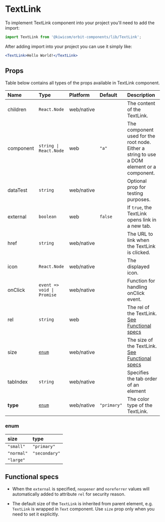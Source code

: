 # TextLink

To implement TextLink component into your project you'll need to add the import:

```jsx
import TextLink from '@kiwicom/orbit-components/lib/TextLink';
```

After adding import into your project you can use it simply like:

```jsx
<TextLink>Hello World!</TextLink>
```

## Props

Table below contains all types of the props available in TextLink component.

| Name      | Type                       | Platform   | Default     | Description                                                                                |
| :-------- | :------------------------- | :--------- | :---------- | :----------------------------------------------------------------------------------------- |
| children  | `React.Node`               | web/native |             | The content of the TextLink.                                                               |
| component | `string \| React.Node`     | web        | `"a"`       | The component used for the root node. Either a string to use a DOM element or a component. |
| dataTest  | `string`                   | web/native |             | Optional prop for testing purposes.                                                        |
| external  | `boolean`                  | web        | `false`     | If `true`, the TextLink opens link in a new tab.                                           |
| href      | `string`                   | web/native |             | The URL to link when the TextLink is clicked.                                              |
| icon      | `React.Node`               | web/native |             | The displayed icon.                                                                        |
| onClick   | `event => void \| Promise` | web/native |             | Function for handling onClick event.                                                       |
| rel       | `string`                   | web        |             | The rel of the TextLink. [See Functional specs](#functional-specs)                         |
| size      | [`enum`](#enum)            | web/native |             | The size of the TextLink. [See Functional specs](#functional-specs)                        |
| tabIndex  | `string`                   | web/native |             | Specifies the tab order of an element                                                      |
| **type**  | [`enum`](#enum)            | web/native | `"primary"` | The color type of the TextLink.                                                            |

### enum

| size       | type          |
| :--------- | :------------ |
| `"small"`  | `"primary"`   |
| `"normal"` | `"secondary"` |
| `"large"`  |

## Functional specs

- When the `external` is specified, `noopener` and `noreferrer` values will automatically added to attribute `rel` for security reason.

- The default size of the `TextLink` is inherited from parent element, e.g. `TextLink` is wrapped in `Text` component. Use `size` prop only when you need to set it explicitly.
